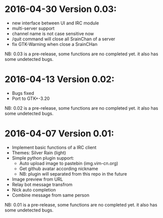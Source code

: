 # 2016-04-30 Version 0.03:

- new interface between UI and IRC module
- multi-server support
- channel name is not case sensitive now
- /quit command will close all SrainChan of a server
- fix GTK-Warning when close a SrainCHan

NB: 0.03 is a pre-release, some functions are no completed yet.
it also has some undetected bugs.

# 2016-04-13 Version 0.02:

- Bugs fixed
- Port to GTK+-3.20

NB: 0.02 is a pre-release, some functions are no completed yet.
it also has some undetected bugs.

# 2016-04-07 Version 0.01:

- Implement basic functions of a IRC client
- Themes: Silver Rain (light)
- Simple python plugin support:
    - Auto upload image to pastebin (img.vim-cn.org)
    - Get github avatar according nickname
    - NB: plugin will separated from this repo in the future
- Image preview from URL
- Relay bot message transfrom
- Nick auto completion
- Combine message from same person

NB: 0.01 is a pre-release, some functions are no completed yet.
it also has some undetected bugs.
